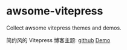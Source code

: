 # awsome-vitepress
Collect awsome vitepress themes and demos.


简约风的 Vitepress 博客主题: [github](https://github.com/ATQQ/sugar-blog/tree/master) [Demo](https://theme.sugarat.top)
